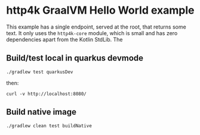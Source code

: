 # http4k GraalVM Hello World example
This example has a single endpoint, served at the root, that returns some text. It only uses the `http4k-core` module, which is small and has zero dependencies apart from the Kotlin StdLib. The 

## Build/test local in quarkus devmode

```shell script
./gradlew test quarkusDev
```

then:
```shell script
curl -v http://localhost:8080/
```

## Build native image

```shell script
./gradlew clean test buildNative
```
